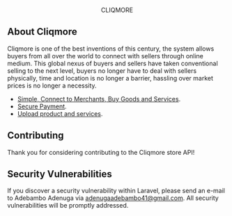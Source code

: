 <p align="center">CLIQMORE</p>


## About Cliqmore

Cliqmore is one of the best inventions of this century, the system allows buyers from all over the world to connect with sellers through online medium. This global nexus of buyers and sellers have taken conventional selling to the next level, buyers no longer have to deal with sellers physically, time and location is no longer a barrier, hassling over market prices is no longer a necessity.

- [Simple, Connect to Merchants, Buy Goods and Services](https://cliqmore.com).
- [Secure Payment](https://paystack.com).
- [Upload product and services](https://cloudinary.com).


## Contributing

Thank you for considering contributing to the Cliqmore store API!
## Security Vulnerabilities

If you discover a security vulnerability within Laravel, please send an e-mail to Adebambo Adenuga via [adenugaadebambo41@gmail.com](mailto:adenugaadebambo41@gmail.com). All security vulnerabilities will be promptly addressed.
